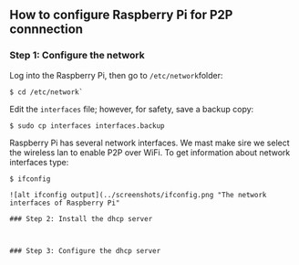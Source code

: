 ## How to configure Raspberry Pi for P2P connnection

### Step 1: Configure the network

Log into the Raspberry Pi, then go to `/etc/network`folder:

```
$ cd /etc/network`
```
Edit the `interfaces` file; however, for safety, save a backup copy:

```
$ sudo cp interfaces interfaces.backup
```
Raspberry Pi has several network interfaces. We mast make sire we select the wireless lan to enable P2P over WiFi.
To get information about network interfaces type:

```
$ ifconfig

![alt ifconfig output](../screenshots/ifconfig.png "The network interfaces of Raspberry Pi"

### Step 2: Install the dhcp server



### Step 3: Configure the dhcp server
